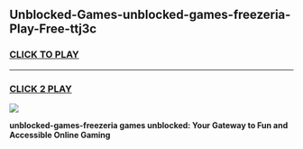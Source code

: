 
## Unblocked-Games-unblocked-games-freezeria-Play-Free-ttj3c
<h3>
<a href="https://premium76.site?title=unblocked-games-freezeria&ref=09A">CLICK TO PLAY</a></h3>
<hr>

<h3>
<a href="https://premium76.site?title=unblocked-games-freezeria&ref=09A">CLICK 2 PLAY</a>
  
</h3>

<a href="https://premium76.site?title=unblocked-games-freezeria&ref=09A"><img src="https://clearcache.store/games.png"></a>


**unblocked-games-freezeria games unblocked: Your Gateway to Fun and Accessible Online Gaming**
